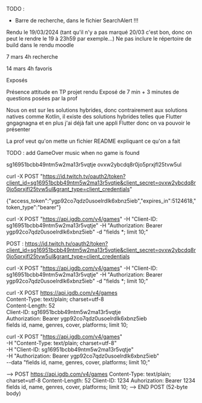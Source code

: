 TODO :
- Barre de recherche, dans le fichier SearchAlert !!!


Rendu le 19/03/2024 (tant qu'il n'y a pas marqué 20/03 c'est bon, donc on peut le rendre le 19 à 23h59 par exemple...)
Ne pas inclure le répertoire de build dans le rendu moodle


7 mars 4h recherche

14 mars 4h favoris

Exposés 

Présence
attitude en TP
projet rendu
Exposé
de 7 min + 3 minutes de questions posées par la prof

Nous on est sur les solutions hybrides, donc contrairement aux solutions natives comme Kotlin, il existe des solutions hybrides telles que Flutter gngagnagna et en plus j'ai déjà fait une appli Flutter donc on va pouvoir le présenter 


La prof veut qu'on mette un fichier README expliquant ce qu'on a fait


TODO : add GameOver music when no game is found


sg16951bcbb49ntm5w2ma13r5vqtje
ovxw2ybcdq8r0jo5prxjfl25tvw5ul



curl -X POST "https://id.twitch.tv/oauth2/token?client_id=sg16951bcbb49ntm5w2ma13r5vqtje&client_secret=ovxw2ybcdq8r0jo5prxjfl25tvw5ul&grant_type=client_credentials"

{"access_token":"ygp92co7qdz0usoelrdlk6xbnz5ieb","expires_in":5124618,"token_type":"bearer"}

curl -X POST "https://api.igdb.com/v4/games" -H "Client-ID: sg16951bcbb49ntm5w2ma13r5vqtje" -H "Authorization: Bearer ygp92co7qdz0usoelrdlk6xbnz5ieb" -d "fields *; limit 10;"


POST : https://id.twitch.tv/oauth2/token?client_id=sg16951bcbb49ntm5w2ma13r5vqtje&client_secret=ovxw2ybcdq8r0jo5prxjfl25tvw5ul&grant_type=client_credentials

curl -X POST "https://api.igdb.com/v4/games" -H "Client-ID: sg16951bcbb49ntm5w2ma13r5vqtje" -H "Authorization: Bearer ygp92co7qdz0usoelrdlk6xbnz5ieb" -d "fields *; limit 10;"


curl -X POST https://api.igdb.com/v4/games \
Content-Type: text/plain; charset=utf-8 \
Content-Length: 52 \
Client-ID: sg16951bcbb49ntm5w2ma13r5vqtje \
Authorization: Bearer ygp92co7qdz0usoelrdlk6xbnz5ieb \
fields id, name, genres, cover, platforms; limit 10;

curl -X POST "https://api.igdb.com/v4/games" \
-H "Content-Type: text/plain; charset=utf-8" \
-H "Client-ID: sg16951bcbb49ntm5w2ma13r5vqtje" \
-H "Authorization: Bearer ygp92co7qdz0usoelrdlk6xbnz5ieb" \
--data "fields id, name, genres, cover, platforms; limit 10;"

--> POST https://api.igdb.com/v4/games
Content-Type: text/plain; charset=utf-8
Content-Length: 52
Client-ID: 1234
Auhorization: Bearer 1234
fields id, name, genres, cover, platforms; limit 10;
--> END POST (52-byte body)
